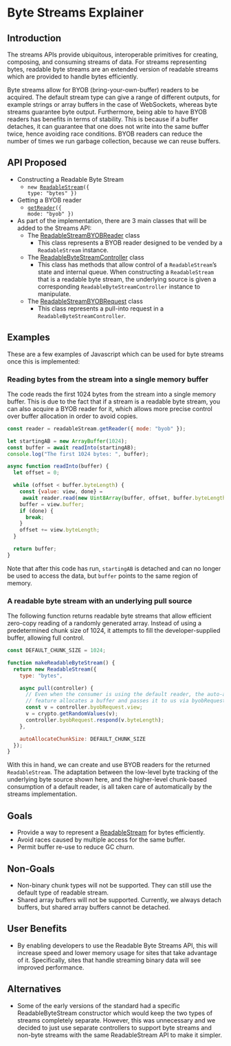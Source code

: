 # Byte Streams Explainer


## Introduction

The streams APIs provide ubiquitous, interoperable primitives for creating, composing, and consuming streams of data.
For streams representing bytes, readable byte streams are an extended version of readable streams which are provided to
handle bytes efficiently.

Byte streams allow for BYOB (bring-your-own-buffer) readers to be acquired. The default stream type can give a range of
different outputs, for example strings or array buffers in the case of WebSockets, whereas byte streams guarantee byte
output. Furthermore, being able to have BYOB readers has benefits in terms of stability. This is because if a buffer
detaches, it can guarantee that one does not write into the same buffer twice, hence avoiding race conditions. BYOB
readers can reduce the number of times we run garbage collection, because we can reuse buffers.

## API Proposed

*   Constructing a Readable Byte Stream
    *   <code>new [ReadableStream](https://streams.spec.whatwg.org/#rs-constructor)({ type: "bytes" })</code>
*   Getting a BYOB reader
    *   <code>[getReader](https://streams.spec.whatwg.org/#rs-get-reader)({ mode: "byob" })</code>
*   As part of the implementation, there are 3 main classes that will be added to the Streams API:
    *   The [ReadableStreamBYOBReader](https://streams.spec.whatwg.org/#byob-reader-class) class
        *   This class represents a BYOB reader designed to be vended by a `ReadableStream` instance.
    *   The [ReadableByteStreamController](https://streams.spec.whatwg.org/#rbs-controller-class) class
        *   This class has methods that allow control of a `ReadableStream`’s state and internal queue. When
        constructing a `ReadableStream` that is a readable byte stream, the underlying source is given a corresponding
        `ReadableByteStreamController` instance to manipulate.
    *   The [ReadableStreamBYOBRequest](https://streams.spec.whatwg.org/#rs-byob-request-class) class
        *   This class represents a pull-into request in a `ReadableByteStreamController`.


## Examples

These are a few examples of Javascript which can be used for byte streams once this is implemented:


### Reading bytes from the stream into a single memory buffer

The code reads the first 1024 bytes from the stream into a single memory buffer. This is due to the fact that if a
stream is a readable byte stream, you can also acquire a BYOB reader for it, which allows more precise control over
buffer allocation in order to avoid copies.


```javascript
const reader = readableStream.getReader({ mode: "byob" });

let startingAB = new ArrayBuffer(1024);
const buffer = await readInto(startingAB);
console.log("The first 1024 bytes: ", buffer);

async function readInto(buffer) {
  let offset = 0;

  while (offset < buffer.byteLength) {
    const {value: view, done} =
     await reader.read(new Uint8Array(buffer, offset, buffer.byteLength - offset));
    buffer = view.buffer;
    if (done) {
      break;
    }
    offset += view.byteLength;
  }

  return buffer;
}
```


Note that after this code has run, `startingAB` is detached and can no longer be used to access the data, but `buffer`
points to the same region of memory.


### A readable byte stream with an underlying pull source

The following function returns readable byte streams that allow efficient zero-copy reading of a randomly generated
array. Instead of using a predetermined chunk size of 1024, it attempts to fill the developer-supplied buffer,
allowing full control.


```javascript
const DEFAULT_CHUNK_SIZE = 1024;

function makeReadableByteStream() {
  return new ReadableStream({
    type: "bytes",

    async pull(controller) {
      // Even when the consumer is using the default reader, the auto-allocation
      // feature allocates a buffer and passes it to us via byobRequest.
      const v = controller.byobRequest.view;
      v = crypto.getRandomValues(v);
      controller.byobRequest.respond(v.byteLength);
    },

    autoAllocateChunkSize: DEFAULT_CHUNK_SIZE
  });
}
```


With this in hand, we can create and use BYOB readers for the returned `ReadableStream`. The adaptation between the
low-level byte tracking of the underlying byte source shown here, and the higher-level chunk-based consumption of
a default reader, is all taken care of automatically by the streams implementation.


## Goals

*   Provide a way to represent a [ReadableStream](https://streams.spec.whatwg.org/#rs-class) for bytes efficiently.
*   Avoid races caused by multiple access for the same buffer.
*   Permit buffer re-use to reduce GC churn.

## Non-Goals

*   Non-binary chunk types will not be supported. They can still use the default type of readable stream.
*   Shared array buffers will not be supported. Currently, we always detach buffers, but shared array buffers
cannot be detached.

## User Benefits

*   By enabling developers to use the Readable Byte Streams API, this will increase speed and lower memory usage
for sites that take advantage of it. Specifically, sites that handle streaming binary data will see improved
performance.

## Alternatives

*   Some of the early versions of the standard had a specific ReadableByteStream constructor which would keep the two
types of streams completely separate. However, this was unnecessary and we decided to just use separate controllers
to support byte streams and non-byte streams with the same ReadableStream API to make it simpler.
